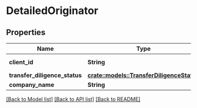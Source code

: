 # DetailedOriginator

## Properties

Name | Type | Description | Notes
------------ | ------------- | ------------- | -------------
**client_id** | **String** | Originator’s client ID. | 
**transfer_diligence_status** | [**crate::models::TransferDiligenceStatus**](TransferDiligenceStatus.md) |  | 
**company_name** | **String** |  | 

[[Back to Model list]](../README.md#documentation-for-models) [[Back to API list]](../README.md#documentation-for-api-endpoints) [[Back to README]](../README.md)


